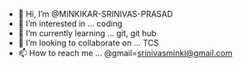 - 👋 Hi, I’m @MINKIKAR-SRINIVAS-PRASAD
- 👀 I’m interested in ... coding 
- 🌱 I’m currently learning ... git, git hub
- 💞️ I’m looking to collaborate on ... TCS
- 📫 How to reach me ... @gmail=srinivasminki@gmail.com

<!---
MINKIKAR-SRINIVAS-PRASAD/MINKIKAR-SRINIVAS-PRASAD is a ✨ special ✨ repository because its `README.md` (this file) appears on your GitHub profile.
You can click the Preview link to take a look at your changes.
--->

